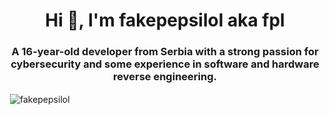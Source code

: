 <h1 align="center">Hi 👋, I'm fakepepsilol aka fpl</h1>
<h3 align="center">A 16-year-old developer from Serbia with a strong passion for cybersecurity and some experience in software and hardware reverse engineering.</h3>

<p>&nbsp;<img align="center" src="https://github-readme-stats.vercel.app/api?username=fakepepsilol&show_icons=true&locale=en" alt="fakepepsilol" /></p>
